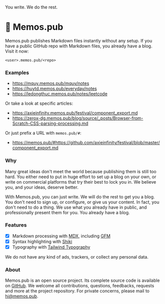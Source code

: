 <p className="lead">You write. We do the rest.</p>

# 📝 Memos.pub

Memos.pub publishes Markdown files instantly without any setup. If you have a
public GitHub repo with Markdown files, you already have a blog. Visit it now:

```
<user>.memos.pub/<repo>
```

### Examples

-   https://mquy.memos.pub/mquy/notes
-   https://huytd.memos.pub/everyday/notes
-   https://ledongthuc.memos.pub/notes/leetcode

Or take a look at specific articles:

-   https://axieinfinity.memos.pub/festival/component_export.md
-   https://zerox-dg.memos.pub/blog/source/_posts/Browser-from-Scratch-CSS-parsing-processing.md

Or just prefix a URL with `memos.pub/#`:

-   https://memos.pub/#https://github.com/axieinfinity/festival/blob/master/component_export.md

### Why

Many great ideas don't meet the world because publishing them is still too hard.
You either need to put in huge effort to set up a blog on your own, or write on
commercial platforms that try their best to lock you in. We believe you, and
your ideas, deserve better.

With Memos.pub, you can just write. We will do the rest to get you a blog. You
don't need to sign up, or configure, or give us your content. In fact, you don't
need to do a thing. We use what you already have in public, and professionally
present them for you. You already have a blog.

### Features

-   [x] Markdown processing with [MDX][mdx], including [GFM][gfm]
-   [x] Syntax highlighting with [Shiki](https://shiki.matsu.io)
-   [x] Typography with [Tailwind Typography][ttypo]

We do not have any kind of ads, trackers, or collect any personal data.

[gfm]: https://github.github.com/gfm/
[shiki]: https://shiki.matsu.io
[mdx]: https://mdxjs.com
[ttypo]: https://tailwindcss-typography.vercel.app

### About

Memos.pub is an open source project. Its complete source code is available on
[GitHub][gh]. We welcome all contributions, questions, feedbacks, requests and
more at the project repository. For private concerns, please mail to
hi@memos.pub.

[gh]: http://github.com/thien-do/memos-pub
